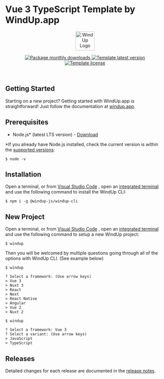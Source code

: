 # Vue 3 TypeScript Template by WindUp.app

<p align="center">
  <img src="https://cdn.windup.app/images/WindUp_Logo.svg" width="60px" alt="WindUp Logo">
</p>

<p align="center">
  <a href="https://npmjs.com/package/@windup-cli/windup">
    <img src="https://img.shields.io/npm/dm/@windup-cli/windup.svg?sanitize=true" alt="Package monthly downloads">
  </a>
  <a href="https://npmjs.com/package/@windup-cli/windup">
    <img src="https://img.shields.io/badge/template-v1.0.0-orange" alt="Template latest version">
  </a>
  <a href="https://npmjs.com/package/@windup-cli/windup">
    <img src="https://img.shields.io/badge/pwa-Supported-darkgreen" alt="Template license">
  </a>
</p>

<br>

## Getting Started

Starting on a new project? Getting started with WindUp.app is straightforward! Just follow the documentation at [windup.app](https://windup.app).

## Prerequisites

- Node.js\* (latest LTS version) - [Download](https://nodejs.org/en)

\*If you already have Node.js installed, check the current version is within the [supported versions](https://windup.app/node):

```shell
$ node -v
```

## Installation

Open a terminal, or from [Visual Studio Code](https://code.visualstudio.com) , open an [integrated terminal](https://code.visualstudio.com/docs/editor/integrated-terminal) and use the following command to install the WindUp CLI:

```shell
$ npm i -g @windup-js/windup-cli
```

## New Project

Open a terminal, or from [Visual Studio Code](https://code.visualstudio.com) , open an [integrated terminal](https://code.visualstudio.com/docs/editor/integrated-terminal) and use the following command to setup a new WindUp project:

```shell
$ windup
```

Then you will be welcomed by multiple questions going through all of the options with WindUp CLI. (See example below)

```shell
$ windup

? Select a framework: (Use arrow keys)
> Vue 3
> Nuxt 3
> React
> Next
> React Native
> Angular
> Vue 2
> Nuxt 2
```

```shell
$ windup

? Select a framework: Vue 3
? Select a variant: (Use arrow keys)
> JavaScript
> TypeScript
```

## Releases

Detailed changes for each release are documented in the [release notes](https://github.com/windup-app/template-vue-3-typescript/releases).
